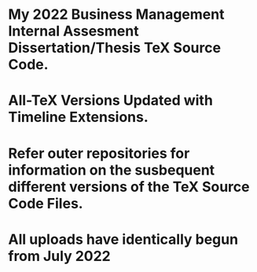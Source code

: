 # My 2022 Business Management Internal Assesment Dissertation/Thesis TeX Source Code. 
# All-TeX Versions Updated with Timeline Extensions.
# Refer outer repositories for information on the susbequent different versions of the TeX Source Code Files.

# All uploads have identically begun from July 2022
